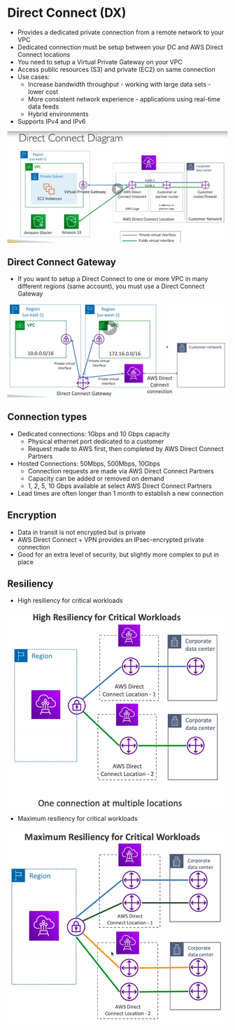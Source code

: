 # Direct Connect (DX)

* Provides a dedicated private connection from a remote network to your VPC
* Dedicated connection must be setup between your DC and AWS Direct Connect locations
* You need to setup a Virtual Private Gateway on your VPC
* Access public resources (S3) and private (EC2) on same connection
* Use cases:
  * Increase bandwidth throughput - working with large data sets - lower cost
  * More consistent network experience - applications using real-time data feeds
  * Hybrid environments
* Supports IPv4 and IPv6

![DirectConnect](images/DirectConnect.png)

## Direct Connect Gateway

* If you want to setup a Direct Connect to one or more VPC in many different regions (same account), you must use a Direct Connect Gateway

![DirectConnectGateway](images/DirectConnectGateway.png)

## Connection types

* Dedicated connections: 1Gbps and 10 Gbps capacity
  * Physical ethernet port dedicated to a customer
  * Request made to AWS first, then completed by AWS Direct Connect Partners
* Hosted Connections: 50Mbps, 500Mbps, 10Gbps
  * Connection requests are made via AWS Direct Connect Partners
  * Capacity can be added or removed on demand
  * 1, 2, 5, 10 Gbps available at select AWS Direct Connect Partners
* Lead times are often longer than 1 month to establish a new connection

## Encryption

* Data in transit is not encrypted but is private
* AWS Direct Connect + VPN provides an IPsec-encrypted private connection
* Good for an extra level of security, but slightly more complex to put in place

## Resiliency

* High resiliency for critical workloads

![HighResiliency](images/HighResiliency.png)

* Maximum resiliency for critical workloads

![MaxResiliency](images/MaxResiliency.png)
